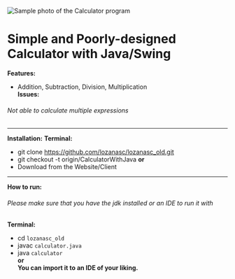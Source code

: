 ![Sample photo of the Calculator program](://github.com/lozanasc/lozanasc_old/blob/CalculatorWithJava/repo_assets/sample.PNG)  
# Simple and Poorly-designed Calculator with Java/Swing  
**Features:**
* Addition, Subtraction, Division, Multiplication  
**Issues:**
###### Not able to calculate multiple expressions  
***
**Installation:**
**Terminal:**
* git clone https://github.com/lozanasc/lozanasc_old.git
* git checkout -t origin/CalculatorWithJava
**or**
* Download from the Website/Client
***
**How to run:**
###### Please make sure that you have the jdk installed or an IDE to run it with  
**Terminal:**
* cd `lozanasc_old`  
* javac `calculator.java`  
* java `calculator`  
**or**  
**You can import it to an IDE of your liking.**
